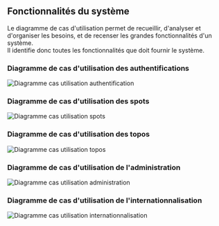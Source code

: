 ## Fonctionnalités du système

Le diagramme de cas d'utilisation permet de recueillir, d'analyser et d'organiser les besoins, et de recenser les grandes fonctionnalités d'un système.  
Il identifie donc toutes les fonctionnalités que doit fournir le système.  

### Diagramme de cas d'utilisation des authentifications

![Diagramme cas utilisation authentification](images/diagramme_cas_utilisation_authentification.png)
  
### Diagramme de cas d'utilisation des spots

![Diagramme cas utilisation spots](images/diagramme_cas_utilisation_site_escalade.png)
  
### Diagramme de cas d'utilisation des topos

![Diagramme cas utilisation topos](images/diagramme_cas_utilisation_topo.png)
  
### Diagramme de cas d'utilisation de l'administration

![Diagramme cas utilisation administration](images/diagramme_cas_utilisation_administration.png)
  
  
### Diagramme de cas d'utilisation de l'internationnalisation

![Diagramme cas utilisation internationnalisation](images/diagramme_cas_utilisation_internationnalisation.png)
  